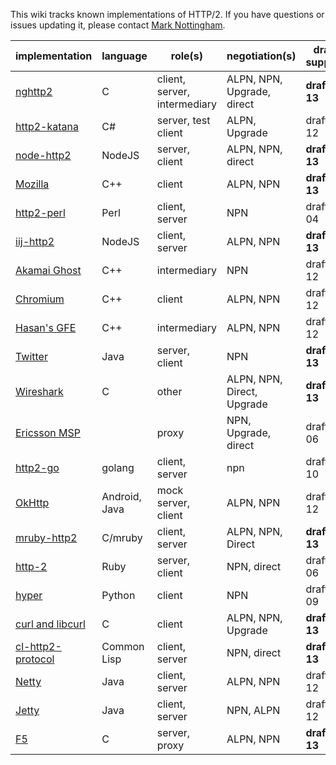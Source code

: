 This wiki tracks known implementations of HTTP/2. If you have questions or issues updating it, please contact [Mark Nottingham](mailto:mnot@mnot.net).

implementation | language | role(s) | negotiation(s) | draft support
--- | --- | --- | --- | ---
[nghttp2](https://nghttp2.org) | C | client, server, intermediary | ALPN, NPN, Upgrade, direct | **draft-13**
[http2-katana](https://github.com/MSOpenTech/http2-katana) | C# | server, test client | ALPN, Upgrade | draft-12
[node-http2](https://github.com/molnarg/node-http2) | NodeJS | server, client | ALPN, NPN, direct | **draft-13**
[Mozilla](https://wiki.mozilla.org/Networking/http2) | C++ | client | ALPN, NPN | **draft-13**
[http2-perl](https://github.com/sludin/http2-perl) | Perl | client, server | NPN | draft-04
[iij-http2](https://github.com/shigeki/interop-iij-http2) | NodeJS | client, server| ALPN, NPN | **draft-13**
[Akamai Ghost](Akamaighost) | C++ | intermediary | NPN | draft-12
[Chromium](https://sites.google.com/a/chromium.org/dev/spdy/http2) | C++ | client | ALPN, NPN | draft-12
[Hasan's GFE](Hasansgfe) | C++ | intermediary | ALPN, NPN | draft-12
[Twitter](https://twitter.com/) | Java | server, client | NPN | **draft-13**
[Wireshark](https://bugs.wireshark.org/bugzilla/show_bug.cgi?id=9042) | C | other | ALPN, NPN, Direct, Upgrade | **draft-13**
[Ericsson MSP](EricssonMPS) | | proxy | NPN, Upgrade, direct | draft-06
[http2-go](https://github.com/Jxck/http2) | golang | client, server | npn | draft-10
[OkHttp](https://github.com/square/okhttp) | Android, Java | mock server, client | ALPN, NPN | draft-12
[mruby-http2](https://github.com/matsumoto-r/mruby-http2) | C/mruby | client, server | ALPN, NPN, Direct | **draft-13**
[http-2](https://github.com/igrigorik/http-2) | Ruby | server, client | NPN, direct | draft-06
[hyper](https://github.com/lukasa/hyper) | Python | client | NPN | draft-09
[curl and libcurl](https://curl.haxx.se/) | C | client | ALPN, NPN, Upgrade | **draft-13**
[cl-http2-protocol](https://github.com/akamai/cl-http2-protocol) | Common Lisp | client, server | NPN, direct | **draft-13**
[Netty](http://netty.io/) | Java | client, server | ALPN, NPN | draft-12
[Jetty](http://git.eclipse.org/c/jetty/org.eclipse.jetty.project.git/tree/?h=jetty-http2) | Java | client, server | NPN, ALPN | draft-12
[F5](F5)| C | server, proxy | ALPN, NPN | **draft-13**